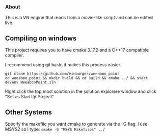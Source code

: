 
### About ###

This is a VN engine that reads from a movie-like script and can be edited live.

## Compiling on windows ##

This project requires you to have cmake 3.17.2 and 
a C++17 compatible compiler.

I recommend using git bash, it makes this process easier

    git clone https://github.com/einburger/weeaboo_point
    cd weeaboo_point && mkdir build && cd build && cmake ../ && start devenv WeeabooPoint.sln

Right click the top most solution in the solution explorere window and click "Set as StartUp Project"
    
## Other Systems ##

Specify the makefile you want cmake to generate via the -G flag. I use MSYS2 so I type:
``` cmake -G "MSYS Makefiles" ../ ```

